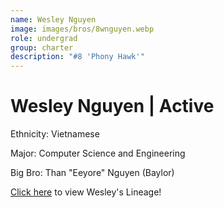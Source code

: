 ```yaml
---
name: Wesley Nguyen
image: images/bros/8wnguyen.webp
role: undergrad
group: charter
description: "#8 'Phony Hawk'"
---
```


# Wesley Nguyen | Active
Ethnicity: Vietnamese

Major: Computer Science and Engineering

Big Bro: Than "Eeyore" Nguyen (Baylor)

[Click here](/ujis/) to view Wesley's Lineage!
